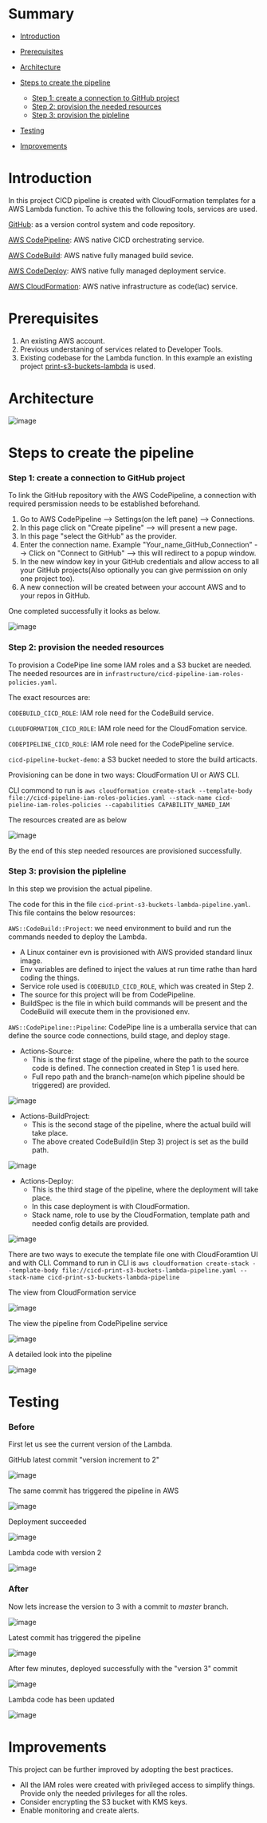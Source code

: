 # Summary

* [Introduction](https://github.com/Kirity/cicd-pieline-as-code-demo/blob/master/README.md#introduction)

* [Prerequisites](https://github.com/Kirity/cicd-pieline-as-code-demo#prerequisites)

* [Architecture](https://github.com/Kirity/cicd-pieline-as-code-demo#architecture)

* [Steps to create the pipeline](https://github.com/Kirity/cicd-pieline-as-code-demo#steps-to-create-the-pipeline)
  - [Step 1: create a connection to GitHub project](https://github.com/Kirity/cicd-pieline-as-code-demo#step-1-create-a-connection-to-github-project)
  - [Step 2: provision the needed resources](https://github.com/Kirity/cicd-pieline-as-code-demo#step-2-provision-the-needed-resources)
  - [Step 3: provision the pipleline](https://github.com/Kirity/cicd-pieline-as-code-demo#step-3-provision-the-pipleline)

* [Testing](https://github.com/Kirity/cicd-pieline-as-code-demo/blob/master/README.md#testing)  

* [Improvements](https://github.com/Kirity/cicd-pieline-as-code-demo/blob/master/README.md#improvements)  

# Introduction
In this project CICD pipeline is created with CloudFormation templates for a AWS Lambda function.
To achive this the following tools, services are used.

[GitHub](https://github.com/): as a version control system and code repository.

[AWS CodePipeline](https://aws.amazon.com/codepipeline/): AWS native CICD orchestrating service.

[AWS CodeBuild](https://aws.amazon.com/codebuild/): AWS native fully managed build sevice.

[AWS CodeDeploy](https://aws.amazon.com/codedeploy/): AWS native fully managed deployment service.

[AWS CloudFormation](https://aws.amazon.com/cloudformation/): AWS native infrastructure as code(Iac) service.

# Prerequisites
1. An existing AWS account.
2. Previous understaning of services related to Developer Tools.
3. Existing codebase for the Lambda function. In this example an existing project [print-s3-buckets-lambda](https://github.com/Kirity/print-s3-buckets-lambda) is used.

# Architecture

![image](https://user-images.githubusercontent.com/15073157/193453262-076b0780-af3d-426e-8411-b3384f0b7546.png)


# Steps to create the pipeline
### Step 1: create a connection to GitHub project

To link the GitHub repository with the AWS CodePipeline, a connection with required persmission needs to be established beforehand.
1. Go to AWS CodePipeline --> Settings(on the left pane) --> Connections.
2. In this page click on "Create pipeline" --> will present a new page.
3. In this page "select the GitHub" as the provider.
4. Enter the connection name. Example "Your_name_GitHub_Connection" --> Click on "Connect to GitHub" --> this will redirect to a popup window.
6. In the new window key in your GitHub credentials and allow access to all your GitHub projects(Also optionally you can give permission on only one project too).
7. A new connection will be created between your account AWS and to your repos in GitHub.

One completed successfully it looks as below.

 ![image](https://user-images.githubusercontent.com/15073157/193419783-be140835-2a3b-45cf-acc5-11935cb9f59b.png)

### Step 2: provision the needed resources
To provision a CodePipe line some IAM roles and a S3 bucket are needed. The needed resources are in ```infrastructure/cicd-pipeline-iam-roles-policies.yaml```.

The exact resources are:

```CODEBUILD_CICD_ROLE```:  IAM role need for the CodeBuild service.

```CLOUDFORMATION_CICD_ROLE```: IAM role need for the CloudFomation service.

```CODEPIPELINE_CICD_ROLE```: IAM role need for the CodePipeline service.

```cicd-pipeline-bucket-demo```: a S3 bucket needed to store the build articacts.

Provisioning can be done in two ways: CloudFormation UI or AWS CLI.

CLI commond to run is 
```aws cloudformation create-stack --template-body file://cicd-pipeline-iam-roles-policies.yaml --stack-name cicd-pieline-iam-roles-policies --capabilities CAPABILITY_NAMED_IAM```

The resources created are as below

![image](https://user-images.githubusercontent.com/15073157/193423493-224cf9a8-26ca-4e99-b6c8-208744b6d99e.png)

By the end of this step needed resources are provisioned successfully.

### Step 3: provision the pipleline 

In this step we provision the actual pipeline.

The code for this in the file ```cicd-print-s3-buckets-lambda-pipeline.yaml```. This file contains the below resources:

```AWS::CodeBuild::Project```: we need environment to build and run the commands needed to deploy the Lambda. 
- A Linux container evn is provisioned with AWS provided standard linux image.
- Env variables are defined to inject the values at run time rathe than hard coding the things.
- Service role used is ```CODEBUILD_CICD_ROLE```, which was created in Step 2.
- The source for this project will be from CodePipeline.
- BuildSpec is the file in which build commands will be present and the CodeBuild will execute them in the provisioned env.

```AWS::CodePipeline::Pipeline```: CodePipe line is a umberalla service that can define the source code connections, build stage, and deploy stage.
- Actions-Source: 
  - This is the first stage of the pipeline, where the path to the source code is defined. The connection created in Step 1 is used here.
  - Full repo path and the branch-name(on which pipeline should be triggered) are provided.

![image](https://user-images.githubusercontent.com/15073157/193424548-57f83432-5ecb-4d50-aadf-0e1b7c4bd661.png)

- Actions-BuildProject: 
  - This is the second stage of the pipeline, where the actual build will take place.
  - The above created CodeBuild(in Step 3) project is set as the build path.

![image](https://user-images.githubusercontent.com/15073157/193424566-7de26187-31da-4d6f-a660-f2e2959a3ac6.png)

- Actions-Deploy:   
  - This is the third stage of the pipeline, where the deployment will take place.
  - In this case deployment is with CloudFormation.
  - Stack name, role to use by the CloudFormation, template path and needed config details are provided.

![image](https://user-images.githubusercontent.com/15073157/193424576-f2cb2e36-5690-468e-86e8-d5f765143e81.png)

There are two ways to execute the template file one with CloudForamtion UI and with CLI. Command to run in CLI is ```aws cloudformation create-stack --template-body file://cicd-print-s3-buckets-lambda-pipeline.yaml --stack-name cicd-print-s3-buckets-lambda-pipeline```

The view from CloudFormation service

![image](https://user-images.githubusercontent.com/15073157/193424726-3a316c5f-aa2e-4d61-9868-2cd34addb174.png)


The view the pipeline from CodePipeline service

![image](https://user-images.githubusercontent.com/15073157/193424658-50332c58-e05a-40a0-a6d9-305da3785c7b.png)


A detailed look into the pipeline

![image](https://user-images.githubusercontent.com/15073157/193424671-2a95f33e-feea-407c-b222-3b6b96ed19de.png)


# Testing

### Before

First let us see the current version of the Lambda.

GitHub latest commit "version increment to 2"

![image](https://user-images.githubusercontent.com/15073157/193451825-40a9fd30-b2ff-4891-8aac-339ae5ab6131.png)

The same commit has triggered the pipeline in AWS

![image](https://user-images.githubusercontent.com/15073157/193451877-ea3204a3-1f15-4425-b9bc-39160a5f6150.png)

Deployment succeeded

![image](https://user-images.githubusercontent.com/15073157/193451925-d8cb1079-d8a7-4763-8e49-eb20e4f16388.png)

Lambda code with version 2

![image](https://user-images.githubusercontent.com/15073157/193451947-93a18efb-ed72-428b-8f0e-bdeb8257c243.png)

### After

Now lets increase the version to 3 with a commit to _master_ branch.

![image](https://user-images.githubusercontent.com/15073157/193452066-14903c97-9774-48ce-ae75-1a28b12778eb.png)

Latest commit has triggered the pipeline

![image](https://user-images.githubusercontent.com/15073157/193452101-6c631731-4c6f-47f4-ab6f-70ac8ca108eb.png)

After few minutes, deployed successfully with the "version 3" commit

![image](https://user-images.githubusercontent.com/15073157/193452290-077f2f5d-6da0-4945-8112-dafdbe81feaf.png)


Lambda code has been updated 

![image](https://user-images.githubusercontent.com/15073157/193452314-7217e5fc-8683-4db7-bf42-e90165742ddc.png)


# Improvements

This project can be further improved by adopting the best practices.
- All the IAM roles were created with privileged access to simplify things. Provide only the needed privileges for all the roles.
- Consider encrypting the S3 bucket with KMS keys.
- Enable monitoring and create alerts.















